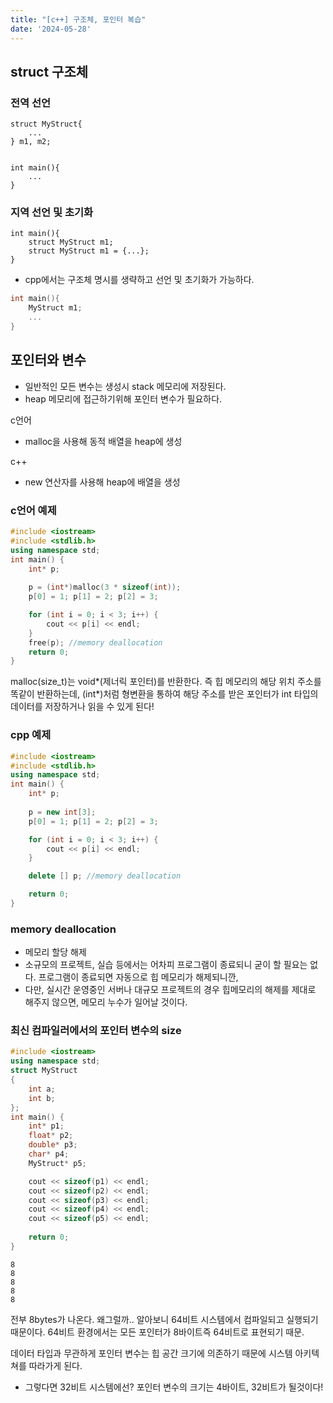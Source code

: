 ```yaml
---
title: "[c++] 구조체, 포인터 복습"
date: '2024-05-28'
---
```


## struct 구조체
### 전역 선언
```
struct MyStruct{
    ...
} m1, m2;
```
```

int main(){
    ...
}
```
### 지역 선언 및 초기화
```
int main(){
    struct MyStruct m1;
    struct MyStruct m1 = {...};
}
```

- cpp에서는 구조체 명시를 생략하고 선언 및 초기화가 가능하다.
```cpp
int main(){
    MyStruct m1;
    ...
}
```

## 포인터와 변수
- 일반적인 모든 변수는 생성시 stack 메모리에 저장된다.
- heap 메모리에 접근하기위해 포인터 변수가 필요하다.

c언어
- malloc을 사용해 동적 배열을 heap에 생성

c++
- new 연산자를 사용해 heap에 배열을 생성

### c언어 예제
```cpp
#include <iostream>
#include <stdlib.h>
using namespace std;
int main() {
	int* p;
		
	p = (int*)malloc(3 * sizeof(int));
	p[0] = 1; p[1] = 2; p[2] = 3;

	for (int i = 0; i < 3; i++) {
		cout << p[i] << endl;
	}
    free(p); //memory deallocation
	return 0;
}
```
malloc(size_t)는 void*(제너릭 포인터)를 반환한다. 즉 힙 메모리의 해당 위치 주소를 똑같이 반환하는데, (int*)처럼 형변환을 통하여 해당 주소를 받은 포인터가 int 타입의 데이터를 저장하거나 읽을 수 있게 된다!
### cpp 예제
```cpp
#include <iostream>
#include <stdlib.h>
using namespace std;
int main() {
	int* p;
		
	p = new int[3];
	p[0] = 1; p[1] = 2; p[2] = 3;

	for (int i = 0; i < 3; i++) {
		cout << p[i] << endl;
	}

    delete [] p; //memory deallocation

	return 0;
}
```

### memory deallocation
- 메모리 할당 해제
- 소규모의 프로젝트, 실습 등에서는 어차피 프로그램이 종료되니 굳이 할 필요는 없다. 프로그램이 종료되면 자동으로 힙 메모리가 해제되니깐,
- 다만, 실시간 운영중인 서버나 대규모 프로젝트의 경우 힙메모리의 해제를 제대로 해주지 않으면, 메모리 누수가 일어날 것이다.

### 최신 컴파일러에서의 포인터 변수의 size
```cpp
#include <iostream>
using namespace std;
struct MyStruct
{
	int a;
	int b;
};
int main() {
	int* p1;
	float* p2;
	double* p3;
	char* p4;
	MyStruct* p5;

	cout << sizeof(p1) << endl;
	cout << sizeof(p2) << endl;
	cout << sizeof(p3) << endl;
	cout << sizeof(p4) << endl;
	cout << sizeof(p5) << endl;
	
	return 0;
}
```

```
8
8
8
8
8 
```

전부 8bytes가 나온다. 왜그럴까.. 알아보니
64비트 시스템에서 컴파일되고 실행되기 때문이다.
64비트 환경에서는 모든 포인터가 8바이트즉 64비트로 표현되기 때문.

데이터 타입과 무관하게 포인터 변수는 힙 공간 크기에 의존하기 때문에 시스템 아키텍쳐를 따라가게 된다.

- 그렇다면 32비트 시스템에선? 포인터 변수의 크기는 4바이트, 32비트가 될것이다!